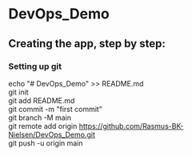 # DevOps_Demo

## Creating the app, step by step:
### Setting up git
echo "# DevOps_Demo" >> README.md  
git init  
git add README.md  
git commit -m "first commit"  
git branch -M main  
git remote add origin https://github.com/Rasmus-BK-Nielsen/DevOps_Demo.git  
git push -u origin main  

